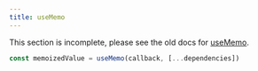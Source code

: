 ```yaml
---
title: useMemo
---
```


<Wip>

This section is incomplete, please see the old docs for [useMemo](https://reactjs.org/docs/hooks-reference.html#usememo).

</Wip>


<Intro>

```js
const memoizedValue = useMemo(callback, [...dependencies])
```

</Intro>

<InlineToc />
